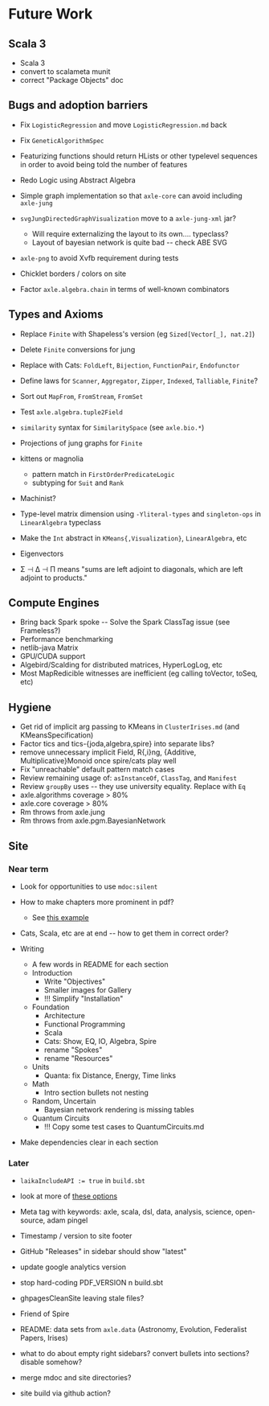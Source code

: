 # Future Work

## Scala 3

* Scala 3
* convert to scalameta munit
* correct "Package Objects" doc

## Bugs and adoption barriers

* Fix `LogisticRegression` and move `LogisticRegression.md` back

* Fix `GeneticAlgorithmSpec`
* Featurizing functions should return HLists or other typelevel sequences in order to avoid being told the number of features

* Redo Logic using Abstract Algebra

* Simple graph implementation so that `axle-core` can avoid including `axle-jung`

* `svgJungDirectedGraphVisualization` move to a `axle-jung-xml` jar?
  * Will require externalizing the layout to its own.... typeclass?
  * Layout of bayesian network is quite bad -- check ABE SVG

* `axle-png` to avoid Xvfb requirement during tests
* Chicklet borders / colors on site

* Factor `axle.algebra.chain` in terms of well-known combinators

## Types and Axioms

* Replace `Finite` with Shapeless's version (eg `Sized[Vector[_], nat.2]`)
* Delete `Finite` conversions for jung
* Replace with Cats: `FoldLeft`, `Bijection`, `FunctionPair`, `Endofunctor`
* Define laws for `Scanner`, `Aggregator`, `Zipper`, `Indexed`, `Talliable`, `Finite`?
* Sort out `MapFrom`, `FromStream`, `FromSet`
* Test `axle.algebra.tuple2Field`
* `similarity` syntax for `SimilaritySpace` (see `axle.bio.*`)
* Projections of jung graphs for `Finite`
* kittens or magnolia
  * pattern match in `FirstOrderPredicateLogic`
  * subtyping for `Suit` and `Rank`
* Machinist?
* Type-level matrix dimension using `-Yliteral-types` and `singleton-ops` in `LinearAlgebra` typeclass
* Make the `Int` abstract in `KMeans{,Visualization}`, `LinearAlgebra`, etc

* Eigenvectors
* Σ ⊣ Δ ⊣ Π means "sums are left adjoint to diagonals, which are left adjoint to products."

## Compute Engines

* Bring back Spark spoke -- Solve the Spark ClassTag issue (see Frameless?)
* Performance benchmarking
* netlib-java Matrix
* GPU/CUDA support
* Algebird/Scalding for distributed matrices, HyperLogLog, etc
* Most MapRedicible witnesses are inefficient (eg calling toVector, toSeq, etc)

## Hygiene

* Get rid of implicit arg passing to KMeans in `ClusterIrises.md` (and KMeansSpecification)
* Factor tics and tics-{joda,algebra,spire} into separate libs?
* remove unnecessary implicit Field, R{,i}ng, {Additive, Multiplicative}Monoid once spire/cats play well
* Fix "unreachable" default pattern match cases
* Review remaining usage of: `asInstanceOf`, `ClassTag`, and `Manifest`
* Review `groupBy` uses -- they use university equality.  Replace with `Eq`
* axle.algorithms coverage > 80%
* axle.core coverage > 80%
* Rm throws from axle.jung
* Rm throws from axle.pgm.BayesianNetwork

## Site

### Near term

* Look for opportunities to use `mdoc:silent`

* How to make chapters more prominent in pdf?
  * See [this example](https://planet42.github.io/Laika/0.18/03-preparing-content/03-theme-settings.html)

* Cats, Scala, etc are at end -- how to get them in correct order?

* Writing
  * A few words in README for each section
  * Introduction
    * Write "Objectives"
    * Smaller images for Gallery
    * !!! Simplify "Installation"
  * Foundation
    * Architecture
    * Functional Programming
    * Scala
    * Cats: Show, EQ, IO, Algebra, Spire
    * rename "Spokes"
    * rename "Resources"
  * Units
    * Quanta: fix Distance, Energy, Time links
  * Math
    * Intro section bullets not nesting
  * Random, Uncertain
    * Bayesian network rendering is missing tables
  * Quantum Circuits
    * !!! Copy some test cases to QuantumCircuits.md

* Make dependencies clear in each section

### Later

* `laikaIncludeAPI := true` in `build.sbt`
* look at more of [these options](https://planet42.github.io/Laika/0.18/03-preparing-content/03-theme-settings.html)
* Meta tag with keywords: axle, scala, dsl, data, analysis, science, open-source, adam pingel
* Timestamp / version to site footer
* GitHub "Releases" in sidebar should show "latest"
* update google analytics version

* stop hard-coding PDF_VERSION n build.sbt
* ghpagesCleanSite leaving stale files?
* Friend of Spire
* README: data sets from `axle.data` (Astronomy, Evolution, Federalist Papers, Irises)
* what to do about empty right sidebars? convert bullets into sections? disable somehow?
* merge mdoc and site directories?
* site build via github action?
